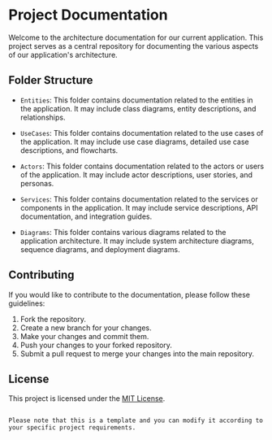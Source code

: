 # Project Documentation

Welcome to the architecture documentation for our current application. This project serves as a central repository for documenting the various aspects of our application's architecture.

## Folder Structure

- `Entities`: This folder contains documentation related to the entities in the application. It may include class diagrams, entity descriptions, and relationships.

- `UseCases`: This folder contains documentation related to the use cases of the application. It may include use case diagrams, detailed use case descriptions, and flowcharts.

- `Actors`: This folder contains documentation related to the actors or users of the application. It may include actor descriptions, user stories, and personas.

- `Services`: This folder contains documentation related to the services or components in the application. It may include service descriptions, API documentation, and integration guides.

- `Diagrams`: This folder contains various diagrams related to the application architecture. It may include system architecture diagrams, sequence diagrams, and deployment diagrams.

## Contributing

If you would like to contribute to the documentation, please follow these guidelines:

1. Fork the repository.
2. Create a new branch for your changes.
3. Make your changes and commit them.
4. Push your changes to your forked repository.
5. Submit a pull request to merge your changes into the main repository.

## License

This project is licensed under the [MIT License](LICENSE).
```

Please note that this is a template and you can modify it according to your specific project requirements.